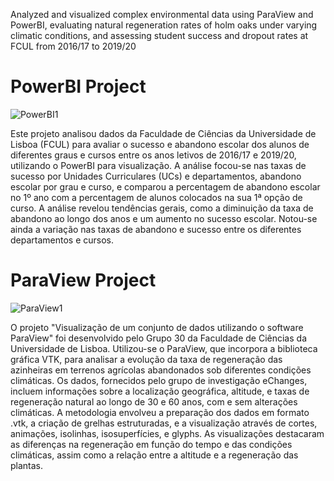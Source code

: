 Analyzed and visualized complex environmental data using ParaView and PowerBI, evaluating natural regeneration rates of holm
oaks under varying climatic conditions, and assessing student success and dropout rates at FCUL from 2016/17 to 2019/20

# PowerBI Project

![PowerBI1](https://github.com/ricasbp/DataVisualization/assets/59062659/a3aa131d-98af-48cc-91c2-c71a98c52bd8)

Este projeto analisou dados da Faculdade de Ciências da Universidade de Lisboa (FCUL) para avaliar o sucesso e abandono escolar dos alunos de diferentes graus e cursos entre os anos letivos de 2016/17 e 2019/20, utilizando o PowerBI para visualização. A análise focou-se nas taxas de sucesso por Unidades Curriculares (UCs) e departamentos, abandono escolar por grau e curso, e comparou a percentagem de abandono escolar no 1º ano com a percentagem de alunos colocados na sua 1ª opção de curso. A análise revelou tendências gerais, como a diminuição da taxa de abandono ao longo dos anos e um aumento no sucesso escolar. Notou-se ainda a variação nas taxas de abandono e sucesso entre os diferentes departamentos e cursos.

# ParaView Project

![ParaView1](https://github.com/ricasbp/DataVisualization/assets/59062659/bc6f2471-e24e-4153-9e21-88d6a217fd4d)

O projeto "Visualização de um conjunto de dados utilizando o software ParaView" foi desenvolvido pelo Grupo 30 da Faculdade de Ciências da Universidade de Lisboa. Utilizou-se o ParaView, que incorpora a biblioteca gráfica VTK, para analisar a evolução da taxa de regeneração das azinheiras em terrenos agrícolas abandonados sob diferentes condições climáticas. Os dados, fornecidos pelo grupo de investigação eChanges, incluem informações sobre a localização geográfica, altitude, e taxas de regeneração natural ao longo de 30 e 60 anos, com e sem alterações climáticas. A metodologia envolveu a preparação dos dados em formato .vtk, a criação de grelhas estruturadas, e a visualização através de cortes, animações, isolinhas, isosuperfícies, e glyphs. As visualizações destacaram as diferenças na regeneração em função do tempo e das condições climáticas, assim como a relação entre a altitude e a regeneração das plantas.
